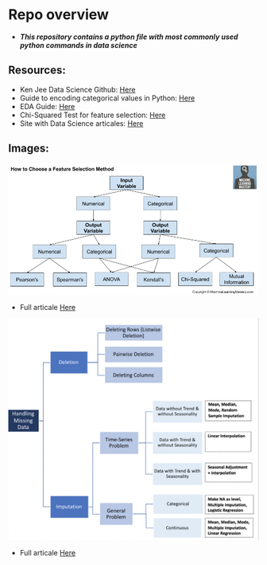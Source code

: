 # Repo overview
* ***This repository contains a python file with most commonly used python commands in data science***

## Resources:
* Ken Jee Data Science Github: [Here](https://github.com/PlayingNumbers/data_science_starter/blob/master/ds_common_functions.py)
* Guide to encoding categorical values in Python: [Here](https://pbpython.com/categorical-encoding.html)
* EDA Guide: [Here](https://towardsdatascience.com/an-extensive-guide-to-exploratory-data-analysis-ddd99a03199e)
* Chi-Squared Test for feature selection: [Here](https://towardsdatascience.com/chi-square-test-for-feature-selection-in-machine-learning-206b1f0b8223)
* Site with Data Science articales: [Here](https://towardsdatascience.com/)

## Images:
![alt text][Image1]
* Full articale [Here](https://machinelearningmastery.com/feature-selection-with-real-and-categorical-data/)

![alt text][Image2]
* Full articale [Here](https://towardsdatascience.com/how-to-handle-missing-data-8646b18db0d4)

[Image1]: https://github.com/AlexOsokin97/ds_starter_commands/blob/master/Images/How-to-Choose-Feature-Selection-Methods-For-Machine-Learning.png "Feature_Selection_Methods"
[Image2]: https://github.com/AlexOsokin97/ds_starter_commands/blob/master/Images/Handling_Missing_Data.png
